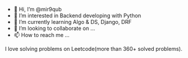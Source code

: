 - 👋 Hi, I’m @mir9qub
- 👀 I’m interested in Backend developing with Python
- 🌱 I’m currently learning Algo & DS, Django, DRF
- 💞️ I’m looking to collaborate on ...
- 📫 How to reach me ...

<!---
mir9qub/mir9qub is a ✨ special ✨ repository because its `README.md` (this file) appears on your GitHub profile.
You can click the Preview link to take a look at your changes.
--->
I love solving problems on Leetcode(more than 360+ solved problems).
